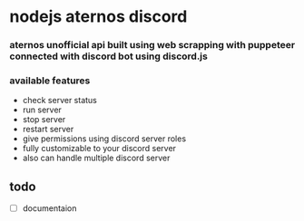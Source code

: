 # nodejs aternos discord

### aternos unofficial api built using web scrapping with puppeteer connected with discord bot using discord.js

### available features

- check server status 
- run server 
- stop server 
- restart server
- give permissions using discord server roles
- fully customizable to your discord server 
- also can handle multiple discord server


## todo
- [ ] documentaion
